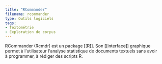 ```yaml
---
title: "RCommander"
filename: rcommander
type: Outils logiciels
tags:
- Textométrie
- Exploration de corpus
---
```


RCommander (Rcmdr) est un package [[R]]. Son [[interface]] graphique permet à l'utilisateur l'analyse statistique de documents textuels sans avoir à programmer, à rédiger des scripts R. 

